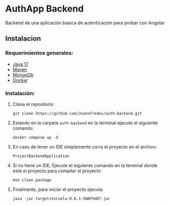 # AuthApp Backend

Backend de una aplicación basica de autenticación para probar con Angular
## Instalacion 

### Requerimientos generales:
- [Java 17](https://www.java.com/en/)
- [Maven](https://maven.apache.org/download.cgi)
- [MongoDb](https://www.mongodb.com/)
- [Docker](https://www.docker.com/)

### Instalación:
1. Clona el repositorio
   ```
   git clone https://github.com/JuannFredes/auth-backend.git
   ```
2. Estando en la carpeta `auth-backend` en la terminal ejecute el siguiente comando:
   ```
   docker compose up -d
   ```
3. En caso de tener un IDE simplemente corra el proyecto en el archivo:
   ```
   ProjectBackendApplication
   ```
4. Si no tiene un IDE, Ejecute el siguiente comando en la terminal donde está el proyecto para compilar el proyecto
   ```
   mvn clean package
   ```
5. Finalmente, para iniciar el proyecto ejecuta
   ```
   java -jar target/escuela-0.0.1-SNAPSHOT.jar
   ```
